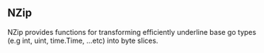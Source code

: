 NZip
-------
NZip provides functions for transforming efficiently underline base go types (e.g int, uint, time.Time, ...etc) into 
byte slices.